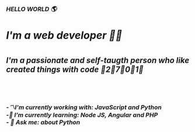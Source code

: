 ###    <i> HELLO WORLD 🌎<i>
<h1> I'm a web developer 👩‍💻 <h1> 
<h2> I'm a passionate and self-taugth person who like created things with code 💬2⃣7⃣0⃣1⃣ <h2>
<br>
<h3>-〽I'm currently working with: JavaScript and Python
<br>
-🌱 I’m currently learning: Node JS, Angular and PHP 
<br>
- 💬 Ask me: about Python<h3>
<br>



